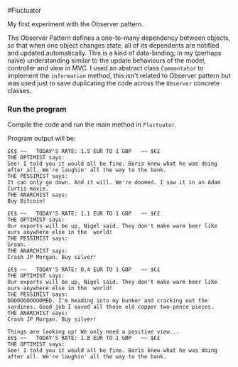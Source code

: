 #Fluctuator

My first experiment with the Observer pattern.

The Observer Pattern defines a one-to-many dependency between objects, so that when one object changes state, all of its dependents are notified and updated automatically.
This is a kind of data-binding, in my (perhaps naïve) understanding similar to the update behaviours of the model, controller and view in MVC.
I used an abstract class ```Commentator``` to implement the ```information``` method, this isn't related to Observer pattern but was used just to save duplicating the code across the ```Observer``` concrete classes.

### Run the program

Compile the code and run the main method in `Fluctuator`.

Program output will be:

```
£€$ ~~   TODAY'S RATE: 1.5 EUR TO 1 GBP   ~~ $€£
THE OPTIMIST says:
See! I told you it would all be fine. Boris knew what he was doing after all. We're laughin' all the way to the bank.
THE PESSIMIST says:
It can only go down. And it will. We're doomed. I saw it in an Adam Curtis movie.
THE ANARCHIST says:
Buy Bitcoin!

£€$ ~~   TODAY'S RATE: 1.1 EUR TO 1 GBP   ~~ $€£
THE OPTIMIST says:
Our exports will be up, Nigel said. They don't make warm beer like ours anywhere else in the  world!
THE PESSIMIST says:
Groan.
THE ANARCHIST says:
Crash JP Morgan. Buy silver!

£€$ ~~   TODAY'S RATE: 0.4 EUR TO 1 GBP   ~~ $€£
THE OPTIMIST says:
Our exports will be up, Nigel said. They don't make warm beer like ours anywhere else in the  world!
THE PESSIMIST says:
DOOOOOOOOOOMED. I'm heading into my bunker and cracking out the sardines. Good job I saved all those old copper two-pence pieces.
THE ANARCHIST says:
Crash JP Morgan. Buy silver!

Things are looking up! We only need a positive view...
£€$ ~~   TODAY'S RATE: 1.8 EUR TO 1 GBP   ~~ $€£
THE OPTIMIST says:
See! I told you it would all be fine. Boris knew what he was doing after all. We're laughin' all the way to the bank.
```